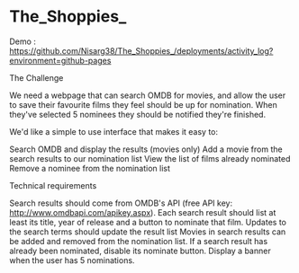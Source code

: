 # The_Shoppies_


Demo : https://github.com/Nisarg38/The_Shoppies_/deployments/activity_log?environment=github-pages


The Challenge

We need a webpage that can search OMDB for movies, and allow the user to save their favourite films they feel should be up for nomination. When they've selected 5 nominees they should be notified they're finished.


We'd like a simple to use interface that makes it easy to:

Search OMDB and display the results (movies only)
Add a movie from the search results to our nomination list
View the list of films already nominated
Remove a nominee from the nomination list

Technical requirements


Search results should come from OMDB's API (free API key: http://www.omdbapi.com/apikey.aspx).
Each search result should list at least its title, year of release and a button to nominate that film.
Updates to the search terms should update the result list
Movies in search results can be added and removed from the nomination list.
If a search result has already been nominated, disable its nominate button.
Display a banner when the user has 5 nominations.
